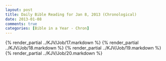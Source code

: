 ```yaml
---
layout: post
title: Daily Bible Reading for Jan 8, 2013 (Chronological)
date: 2013-01-08
comments: true
categories: [Bible in a Year - Chron]
---
```

{% render_partial ../KJV/Job/17.markdown %}
{% render_partial ../KJV/Job/18.markdown %}
{% render_partial ../KJV/Job/19.markdown %}
{% render_partial ../KJV/Job/20.markdown %}

